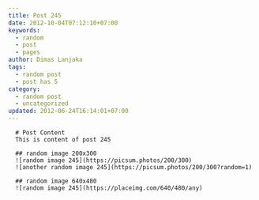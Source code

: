 ```yaml
---
title: Post 245
date: 2012-10-04T07:12:10+07:00
keywords:
  - random
  - post
  - pages
author: Dimas Lanjaka
tags:
  - random post
  - post has 5
category:
  - random post
  - uncategorized
updated: 2012-06-24T16:14:01+07:00
---
```


      # Post Content
      This is content of post 245

      ## random image 200x300
      ![random image 245](https://picsum.photos/200/300)
      ![another random image 245](https://picsum.photos/200/300?random=1)

      ## random image 640x480
      ![random image 245](https://placeimg.com/640/480/any)
      